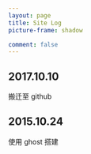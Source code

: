 ```yaml
---
layout: page
title: Site Log
picture-frame: shadow

comment: false
---
```


## 2017.10.10
搬迁至 github

## 2015.10.24
使用 ghost 搭建